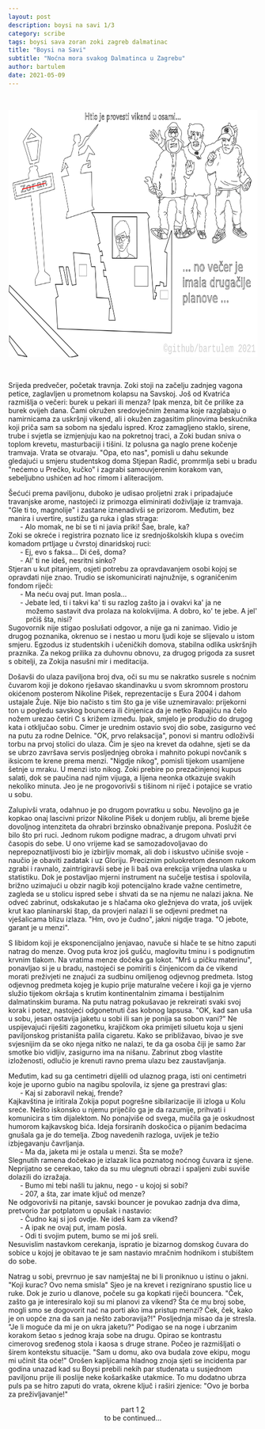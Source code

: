 ```yaml
---
layout: post
description: boysi na savi 1/3
category: scribe
tags: boysi sava zoran zoki zagreb dalmatinac
title: "Boysi na Savi"
subtitle: "Noćna mora svakog Dalmatinca u Zagrebu"
author: bartulem
date: 2021-05-09
---
```

<br/>
<p class="text-center">
  <img class="img-custom" alt="pe1" src="/img/boysi-na-savi.png" height="500" width="700"/>
</p>
<br/>

Srijeda predvečer, početak travnja. Zoki stoji na začelju zadnjeg vagona petice, zaglavljen u prometnom kolapsu na Savskoj. Još od Kvatrića razmišlja o večeri: burek u pekari ili menza? Ipak menza, bit če prilike za burek ovijeh dana. Čami okružen sredovječnim ženama koje razglabaju o namirnicama za uskršnji vikend, ali i okužen zagasitim plinovima beskućnika koji priča sam sa sobom na sjedalu ispred. Kroz zamagljeno staklo, sirene, trube i svjetla se izmjenjuju kao na pokretnoj traci, a Zoki budan sniva o toplom krevetu, masturbaciji i tišini. Iz polusna ga naglo prene kočenje tramvaja. Vrata se otvaraju. "Opa, eto nas", pomisli u dahu sekunde gledajući u smjeru studentskog doma Stjepan Radić, promrmlja sebi u bradu "nećemo u Prečko, kučko" i zagrabi samouvjerenim korakom van, sebeljubno ushićen ad hoc rimom i aliteracijom. 

Šećući prema paviljonu, duboko je udisao proljetni zrak i pripadajuće travanjske arome, nastojeći iz primozga eliminirati doživljaje iz tramvaja. "Gle ti to, magnolije" i zastane iznenadivši se prizorom. Međutim, bez manira i uvertire, sustižu ga ruka i glas straga: <br/>
&nbsp;&nbsp;&nbsp;&nbsp;&nbsp;&nbsp;- Alo momak, ne bi se ti ni javia priki! Šae, brale, ka? <br/>
Zoki se okreće i registrira poznato lice iz srednjoškolskih klupa s ovećim komadom prtljage u čvrstoj dinaridskoj ruci: <br/>
&nbsp;&nbsp;&nbsp;&nbsp;&nbsp;&nbsp;- Ej, evo s faksa... Di ćeš, doma? <br/>
&nbsp;&nbsp;&nbsp;&nbsp;&nbsp;&nbsp;- Al' ti ne ideš, nesritni sinko? <br/>
Stjeran u kut pitanjem, osjeti potrebu za opravdavanjem osobi kojoj se opravdati nije znao. Trudio se iskomunicirati najnužnije, s ograničenim fondom riječi:<br/>
&nbsp;&nbsp;&nbsp;&nbsp;&nbsp;&nbsp;- Ma neću ovaj put. Iman posla... <br/>
&nbsp;&nbsp;&nbsp;&nbsp;&nbsp;&nbsp;- Jebate led, ti i takvi ka' ti su razlog zašto ja i ovakvi ka' ja ne <br/>
&nbsp;&nbsp;&nbsp;&nbsp;&nbsp;&nbsp;&nbsp;&nbsp;&nbsp;možemo sastavit dva prolaza na kolokvijima. A dobro, ko' te jebe. A jel'<br/>
&nbsp;&nbsp;&nbsp;&nbsp;&nbsp;&nbsp;&nbsp;&nbsp;&nbsp;prčiš šta, nisi? <br/>
Sugovornik nije stigao poslušati odgovor, a nije ga ni zanimao. Vidio je drugog poznanika, okrenuo se i nestao u moru ljudi koje se slijevalo u istom smjeru. Egzodus iz studentskih i učeničkih domova, stabilna odlika uskršnjih praznika. Za nekog prilika za duhovnu obnovu, za drugog prigoda za susret s obitelji, za Zokija nasušni mir i meditacija.

Došavši do ulaza paviljona broj dva, oči su mu se nakratko susrele s noćnim čuvarom koji je dokono rješavao skandinavku u svom skromnom prostoru okićenom posterom Nikoline Pišek, reprezentacije s Eura 2004 i dahom ustajale Žuje. Nije bio načisto s tim što ga je više uznemiravalo: prijekorni ton u pogledu savskog bouncera ili činjenica da je netko Rapajiću na čelo nožem urezao četiri C s križem između. Ipak, smjelo je produžio do drugog kata i otključao sobu. Cimer je urednim ostavio svoj dio sobe, zasigurno već na putu za rodne Delnice. "OK, prvo relaksacija", ponovi si mantru odloživši torbu na prvoj stolici do ulaza. Čim je sjeo na krevet da odahne, sjeti se da se ubrzo završava servis posljednjeg obroka i mahnito pokupi novčanik s iksicom te krene prema menzi. "Nigdje nikog", pomisli tijekom usamljene šetnje u mraku. U menzi isto nikog. Zoki prebire po prezačinjenoj kupus salati, dok se paučina nad njim vijuga, a lijena neonka otkazuje svakih nekoliko minuta. Jeo je ne progovorivši s tišinom ni riječ i potajice se vratio u sobu.

Zalupivši vrata, odahnuo je po drugom povratku u sobu. Nevoljno ga je kopkao onaj lascivni prizor Nikoline Pišek u donjem rublju, ali breme bješe dovoljnog intenziteta da ohrabri brzinsko obnaživanje prepona. Poslužit će bilo što pri ruci. Jednom rukom podigne madrac, a drugom uhvati prvi časopis do sebe. U ono vrijeme kad se samozadovoljavao do neprepoznatljivosti bio je izbirljiv momak, ali dob i iskustvo učiniše svoje - naučio je obaviti zadatak i uz Gloriju. Preciznim poluokretom desnom rukom zgrabi i ravnalo, zaintrigiravši sebe je li baš ova erekcija vrijedna ulaska u statistiku. Dok je postavljao mjerni instrument na sučelje testisa i spolovila, brižno uzimajući u obzir nagib koji potencijalno krade važne centimetre, zagleda se u stolicu ispred sebe i shvati da se na njemu ne nalazi jakna. Ne odveć zabrinut, odskakutao je s hlačama oko gležnjeva do vrata, još uvijek krut kao planinarski štap, da provjeri nalazi li se odjevni predmet na vješalicama blizu izlaza. "Hm, ovo je čudno", jakni nigdje traga. "O jebote, garant je u menzi".

S libidom koji je eksponencijalno jenjavao, navuče si hlače te se hitno zaputi natrag do menze. Ovog puta kroz još gušću, maglovitu tminu i s podignutim krvnim tlakom. Na vratima menze dočeka ga lokot. "Mrš u pičku materinu", ponavljao si je u bradu, nastojeći se pomiriti s činjenicom da će vikend morati preživjeti ne znajući za sudbinu omiljenog odjevnog predmeta. Istog odjevnog predmeta kojeg je kupio prije maturalne večere i koji ga je vjerno služio tijekom okršaja s krutim kontinentalnim zimama i bestijalnim dalmatinskim burama. Na putu natrag pokušavao je rekreirati svaki svoj korak i potez, nastojeći odgonetnuti čas kobnog lapsusa. "OK, kad san uša u sobu, jesan ostavija jaketu u sobi ili san je ponija sa sobon vani?" Ne uspijevajući riješiti zagonetku, krajičkom oka primijeti siluetu koja u sjeni paviljonskog pristaništa palila cigaretu. Kako se približavao, bivao je sve svjesnijim da se oko njega nitko ne nalazi, te da ga osoba čiji je samo žar smotke bio vidljiv, zasigurno ima na nišanu. Zabrinut zbog vlastite izloženosti, odlučio je krenuti ravno prema ulazu bez zaustavljanja.

Međutim, kad su ga centimetri dijelili od ulaznog praga, isti oni centimetri koje je uporno gubio na nagibu spolovila, iz sjene ga prestravi glas: <br/>
&nbsp;&nbsp;&nbsp;&nbsp;&nbsp;&nbsp;- Kaj si zaboravil nekaj, frende? <br/>
Kajkavština je iritirala Zokija poput pogrešne sibilarizacije ili izloga u Kolu sreće. Nešto iskonsko u njemu priječilo ga je da razumije, prihvati i komunicira s tim dijalektom. No ponajviše od svega, mučila ga je oskudnost humorom kajkavskog bića. Ideja forsiranih doskočica o pijanim bedacima gnušala ga je do temelja. Zbog navedenih razloga, uvijek je težio izbjegavanju čavrljanja. <br/>
&nbsp;&nbsp;&nbsp;&nbsp;&nbsp;&nbsp;- Ma da, jaketa mi je ostala u menzi. Šta se može? <br/>
Slegnutih ramena dočekao je izlazak lica poznatog noćnog čuvara iz sjene. Neprijatno se cerekao, tako da su mu ulegnuti obrazi i spaljeni zubi suviše dolazili do izražaja. <br/>
&nbsp;&nbsp;&nbsp;&nbsp;&nbsp;&nbsp;- Bumo mi tebi našli tu jaknu, nego - u kojoj si sobi? <br/>
&nbsp;&nbsp;&nbsp;&nbsp;&nbsp;&nbsp;- 207, a šta, zar imate ključ od menze? <br/>
Ne odgovorivši na pitanje, savski bouncer je povukao zadnja dva dima, pretvorio žar potplatom u opušak i nastavio: <br/>
&nbsp;&nbsp;&nbsp;&nbsp;&nbsp;&nbsp;- Čudno kaj si još ovdje. Ne ideš kam za vikend? <br/>
&nbsp;&nbsp;&nbsp;&nbsp;&nbsp;&nbsp;- A ipak ne ovaj put, imam posla. <br/>
&nbsp;&nbsp;&nbsp;&nbsp;&nbsp;&nbsp;- Odi ti svojim putem, bumo se mi još sreli. <br/>
Nesuvislim nastavkom cerekanja, ispratio je bizarnog domskog čuvara do sobice u kojoj je obitavao te je sam nastavio mračnim hodnikom i stubištem do sobe.

Natrag u sobi, prevrnuo je sav namještaj ne bi li proniknuo u istinu o jakni. "Koji kurac? Ovo nema smisla" Sjeo je na krevet i rezignirano spustio lice u ruke. Dok je zurio u dlanove, počele su ga kopkati riječi bouncera. "Ček, zašto ga je interesiralo koji su mi planovi za vikend? Šta će mu broj sobe, mogli smo se dogovorit nać na porti ako ima pristup menzi? Ček, ček, kako je on uopće zna da san ja nešto zaboravija?!" Posljednja misao da je stresla. "Je li moguće da mi je on ukra jaketu?" Podigao se na noge i ubrzanim korakom šetao s jednog kraja sobe na drugu. Opirao se kontrastu cimerovog sređenog stola i kaosa s druge strane. Počeo je razmišljati o širem kontekstu situacije. "Sam u domu, ako ova budala zove ekipu, mogu mi učinit šta oće!" Orošen kapljicama hladnog znoja sjeti se incidenta par godina unazad kad su Boysi prebili nekih par studenata u susjednom paviljonu prije ili poslije neke košarkaške utakmice. To mu dodatno ubrza puls pa se hitro zaputi do vrata, okrene ključ i raširi zjenice: "Ovo je borba za preživljavanje!"

<center>part 1 <a href="https://bartulem.github.io/scribe/2021/05/15/bartulem-boysi-na-savi-2/">2</a></center>
<center>to be continued...</center>

